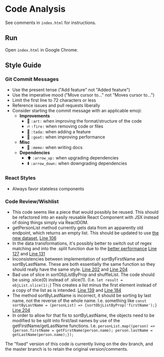 # Code Analysis

See comments in `index.html` for instructions.

## Run

Open `index.html` in Google Chrome.

## Style Guide

### Git Commit Messages

- Use the present tense ("Add feature" not "Added feature")
- Use the imperative mood ("Move cursor to..." not "Moves cursor to...")
- Limit the first line to 72 characters or less
- Reference issues and pull requests liberally
- Consider starting the commit message with an applicable emoji:
    - **Improvements**
        - :art: `:art:` when improving the format/structure of the code
        - :fire: `:fire:` when removing code or files
        - :tada: `:tada:` when adding a feature
        - :goat: `:goat:` when improving performance
    - **Misc**
        - :memo: `:memo:` when writing docs
    - **Dependencies**
        - :arrow_up: `:arrow_up:` when upgrading dependencies
        - :arrow_down: `:arrow_down:` when downgrading dependencies

### React Styles

- Always favor stateless components

### Code Review/Wishlist

* This code seems like a piece that would possibly be reused.  This should be refactored into an easily reusable React Component with JSX instead of doing things simply via ReactDOM.
* getPersonList method currently gets data from an apparently old endpoint, which returns an empty list.  This should be updated to use [the new dataset.](https://willowtreeapps.com/api/v1.0/profiles/)  [Line 106](https://github.com/bedoherty/code-analysis-web/blob/master/index.html#L106)
* In the data transformations, it's possibly better to switch out of regex matching and into the .split function due to the [better performance](https://jsperf.com/regex-split-test) [Line 127](https://github.com/bedoherty/code-analysis-web/blob/master/index.html#L127) and [Line 131](https://github.com/bedoherty/code-analysis-web/blob/master/index.html#L131)
* Inconsistencies between implementation of sortByFirstName and sortByLastName.  These are both essentially the same function so they should really have the same style. [Line 202](https://github.com/bedoherty/code-analysis-web/blob/master/index.html#L202) and [Line 204](https://github.com/bedoherty/code-analysis-web/blob/master/index.html#L204)
* Bad use of slice in sortObjListByProp and shuffleList.  The code should be using .slice(0) instead of .slice(1).  (I.e. `let result = objList.slice(1);`)  This creates a list minus the first element instead of a copy of the list as is intended. [Line 139](https://github.com/bedoherty/code-analysis-web/blob/master/index.html#L139) and [Line 184](https://github.com/bedoherty/code-analysis-web/blob/master/index.html#L184)
* The method sortByLastName is incorrect, it should be sorting by last name, not the reverse of the whole name.  I.e. something like `const sortByLastName = (personList) => {sortObjListByProp('firstName');}`  [Line 204](https://github.com/bedoherty/code-analysis-web/blob/master/index.html#L204)
* In order to allow for that fix to sortByLastName, the objects need to be modified to be split into first/last names by use of the getFirstName/getLastName functions.  I.e. `personList.map((person) => {person.firstName = getFirstName(person.name); person.lastName = getLastName(person.name);});`

The "fixed" version of this code is currently living on the dev branch, and the master branch is to retain the original version/comments.